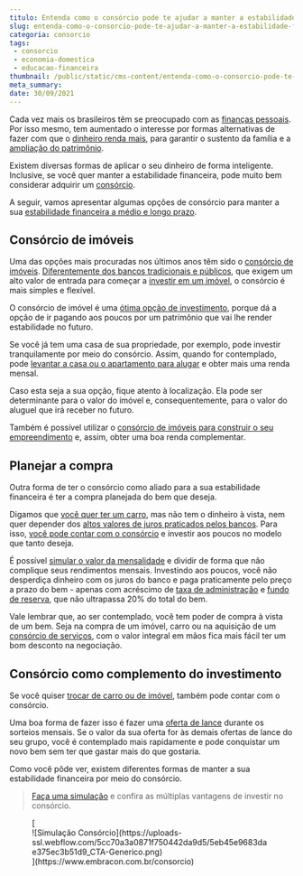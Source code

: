 ```yaml
---
titulo: Entenda como o consórcio pode te ajudar a manter a estabilidade financeira
slug: entenda-como-o-consorcio-pode-te-ajudar-a-manter-a-estabilidade-financeira
categoria: consorcio
tags:
 - consorcio
 - economia-domestica
 - educacao-financeira
thumbnail: /public/static/cms-content/entenda-como-o-consorcio-pode-te-ajudar-a-manter-a-estabilidade-financeira.jpg
meta_summary: 
date: 30/09/2021
---
```

Cada vez mais os brasileiros têm se preocupado com as [finanças pessoais](https://www.embracon.com.br/blog/planejamento-financeiro-um-guia-para-as-financas-nao-sairem-de-controle). Por isso mesmo, tem aumentado o interesse por formas alternativas de fazer com que o [dinheiro renda mais](https://www.embracon.com.br/blog/o-que-muda-na-economia-com-o-novo-governo), para garantir o sustento da família e a [ampliação do patrimônio](https://www.embracon.com.br/blog/e-possivel-aumentar-o-patrimonio-saiba-aqui).

Existem diversas formas de aplicar o seu dinheiro de forma inteligente. Inclusive, se você quer manter a estabilidade financeira, pode muito bem considerar adquirir um [consórcio](https://www.embracon.com.br/consorcio).

A seguir, vamos apresentar algumas opções de consórcio para manter a sua [estabilidade financeira a médio e longo prazo](https://www.embracon.com.br/blog/7-dicas-para-comecar-a-sua-organizacao-financeira).

Consórcio de imóveis
--------------------

Uma das opções mais procuradas nos últimos anos têm sido o [consórcio de imóveis](https://www.embracon.com.br/blog/consorcio-de-imoveis-vale-a-pena). [Diferentemente dos bancos tradicionais e públicos](https://www.embracon.com.br/blog/sabe-a-diferenca-entre-consorcio-e-financiamento-a-gente-te-conta), que exigem um alto valor de entrada para começar a [investir em um imóvel](https://www.embracon.com.br/blog/financiamento-ou-consorcio-o-que-e-melhor-na-compra-de-um-imovel), o consórcio é mais simples e flexível.

O consórcio de imóvel é uma [ótima opção de investimento](https://www.embracon.com.br/blog/8-motivos-que-comprovam-que-consorcio-e-investimento), porque dá a opção de ir pagando aos poucos por um patrimônio que vai lhe render estabilidade no futuro.

Se você já tem uma casa de sua propriedade, por exemplo, pode investir tranquilamente por meio do consórcio. Assim, quando for contemplado, pode [levantar a casa ou o apartamento para alugar](https://www.embracon.com.br/blog/quer-alugar-o-seu-segundo-imovel-saiba-como-valoriza-lo) e obter mais uma renda mensal.

Caso esta seja a sua opção, fique atento à localização. Ela pode ser determinante para o valor do imóvel e, consequentemente, para o valor do aluguel que irá receber no futuro.

Também é possível utilizar o [consórcio de imóveis para construir o seu empreendimento](https://www.embracon.com.br/blog/comprar-um-terreno-veja-em-quais-situacoes-vale-a-pena) e, assim, obter uma boa renda complementar.

Planejar a compra
-----------------

Outra forma de ter o consórcio como aliado para a sua estabilidade financeira é ter a compra planejada do bem que deseja.

Digamos que [você quer ter um carro](https://www.embracon.com.br/blog/saiba-o-que-considerar-para-escolher-o-carro-ideal), mas não tem o dinheiro à vista, nem quer depender dos [altos valores de juros praticados pelos bancos](https://www.embracon.com.br/blog/consorcio-nao-tem-juros-entenda). Para isso, [você pode contar com o consórcio](https://www.embracon.com.br/consorcio-de-carros) e investir aos poucos no modelo que tanto deseja.

É possível [simular o valor da mensalidade](https://www.embracon.com.br/blog/entenda-a-importancia-de-fazer-uma-simulacao-antes-de-contratar-um-consorcio) e dividir de forma que não complique seus rendimentos mensais. Investindo aos poucos, você não desperdiça dinheiro com os juros do banco e paga praticamente pelo preço a prazo do bem - apenas com acréscimo de [taxa de administração](https://www.embracon.com.br/conhecaoconsorcio/o-que-e-taxa-de-administracao) e [fundo de reserva](https://www.embracon.com.br/conhecaoconsorcio/o-que-e-fundo-de-reserva), que não ultrapassa 20% do total do bem.

Vale lembrar que, ao ser contemplado, você tem poder de compra à vista de um bem. Seja na compra de um imóvel, carro ou na aquisição de um [consórcio de serviços](https://www.embracon.com.br/blog/conheca-os-principais-consorcios-de-servicos-embracon), com o valor integral em mãos fica mais fácil ter um bom desconto na negociação.

Consórcio como complemento do investimento
------------------------------------------

Se você quiser [trocar de carro ou de imóvel](https://www.embracon.com.br/blog/tipos-de-consorcio), também pode contar com o consórcio.

Uma boa forma de fazer isso é fazer uma [oferta de lance](https://www.embracon.com.br/blog/como-fazer-oferta-de-lance-em-consorcio) durante os sorteios mensais. Se o valor da sua oferta for às demais ofertas de lance do seu grupo, você é contemplado mais rapidamente e pode conquistar um novo bem sem ter que gastar mais do que gostaria.

Como você pôde ver, existem diferentes formas de manter a sua estabilidade financeira por meio do consórcio.

> ‍[Faça uma simulação](https://www.embracon.com.br/) e confira as múltiplas vantagens de investir no consórcio.

<figure class="w-richtext-figure-type-image w-richtext-align-center">[<div>![Simulação Consórcio](https://uploads-ssl.webflow.com/5cc70a3a0871f750442da9d5/5eb45e9683dae375ec3b51d9_CTA-Generico.png)</div>](https://www.embracon.com.br/consorcio)</figure>
